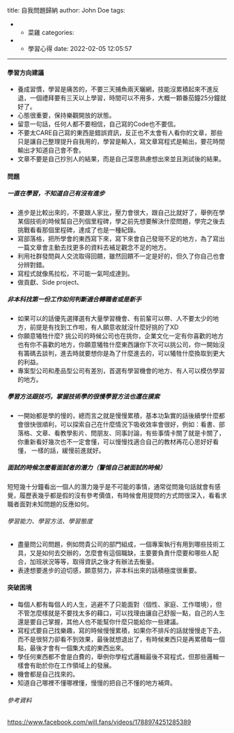 title: 自我問題歸納
author: John Doe
tags:
  - - 菜雞
categories:
  - - 學習心得
date: 2022-02-05 12:05:57
---
#### 學習方向建議
* 養成習慣，學習是痛苦的，不要三天捕魚兩天曬網，技能沒累積起來不進反退，一個禮拜要有三天以上學習，時間可以不用多，大概一顆番茄鐘25分鐘就好了。
* 心態很重要，保持樂觀開放的狀態。
* 留意一句話，任何人都不要相信，自己寫的Code也不要信。
* 不要太CARE自己寫的東西是錯誤資訊，反正也不太會有人看你的文章，那些只是讓自己整理提升自我用的，學習是輸入，寫文章寫程式是輸出，要花時間輸出才知道自己會不會。
* 文章不要是自己抄別人的結果，而是自己深思熟慮想出來並且測試後的結果。
<!--more-->

####  問題
##### **一直在學習，不知道自己有沒有進步**

* 進步是比較出來的，不要跟人家比，壓力會很大，跟自己比就好了，舉例在學某個技術的時候幫自己列個里程碑，學之前先想要解決什麼問題，學完之後去挑戰看看那個里程碑，達成了也是一種紀錄。
* 寫部落格，把所學會的東西寫下來，寫下來會自己發現不足的地方，為了寫出一篇文章會主動去找更多的資料去補足觀念不足的地方。
* 利用社群發問與人交流取得回饋，雖然回饋不一定是好的，但久了你自己也會分辨對錯。
* 寫程式就像馬拉松，不可能一氣呵成達到。
* 做貢獻、Side project、

##### 非本科找第一份工作如何判斷適合轉職者或是新手
* 如果可以的話優先選擇選有大量學習機會、有前輩可以帶、人不要太少的地方，前提是有找到工作啦，有人願意收就沒什麼好挑的了XD
* 你願意犧牲什麼? 挑公司的時候公司也在挑你，企業文化一定有你喜歡的地方也有你不喜歡的地方，你願意犧牲什麼東西讓你下次可以挑公司，你一開始沒有籌碼去談判，進去時就要想你是為了什麼進去的，可以犧牲什麼換取到更大的利益。
* 專案型公司和產品型公司有差別，首選有學習機會的地方、有人可以模仿學習的地方。

##### 學習方法跟技巧，掌握技術學的很慢學習方法也還在摸索
* 一開始都是學的慢的，總而言之就是慢慢累積，基本功紮實的話後續學什麼都會很快很順利，可以探索自己在什麼情況下吸收效率會很好，例如：看書、部落格、文章、看教學影片、問朋友、同事討論，有些事情卡關了就是卡關了，你重新看好幾次也不一定會懂，可以慢慢找適合自己的教材再花心思好好看懂， 一樣的話，緩慢前進就好。

##### 面試的時候怎麼看面試者的潛力（警惕自己被面試的時候）
短短幾十分鐘看出一個人的潛力幾乎是不可能的事情，通常從問幾句話就會有感覺，履歷表幾乎都是假的沒有參考價值，有時候會用提問的方式問很深入，看看求職者面對未知問題的反應如何。
###### 學習能力、學習方法、學習態度

* 盡量問公司問題，例如問貴公司的部門組成，一個專案執行有用到哪些技術工具，又是如何去交辦的，怎麼會有這個職缺，主要要負責什麼要和哪些人配合，加班狀況等等，取得資訊之後才有辦法去衡量。
* 表達想要進步的迫切感，願意努力，非本科出來的話積極度很重要。

#### 突破困境
* 每個人都有每個人的人生，逃避不了只能面對（個性、家庭、工作環境），但不管怎麼樣就是不要找太多的藉口，可以找理由讓自己舒服一點，自己的人生還是要自己掌握，其他人也不能幫你什麼只能給你一些建議。
* 寫程式要自己找樂趣，寫的時候慢慢累積，如果你不排斥的話就慢慢走下去，而不是很努力卻看不到效果，最後就想退出了，有時候東西只是再累積每一個點，最後才會有一個集大成的東西出來。
* 學任何東西都不會是白費的，舉例你學程式邏輯最後不寫程式，但那些邏輯一樣會有助於你在工作領域上的發展。
* 機會都是自己找來的。
* 知道自己哪裡不懂哪裡懂，慢慢的把自己不懂的地方補齊。







###### 參考資料
<https://www.facebook.com/will.fans/videos/1788974251285389>